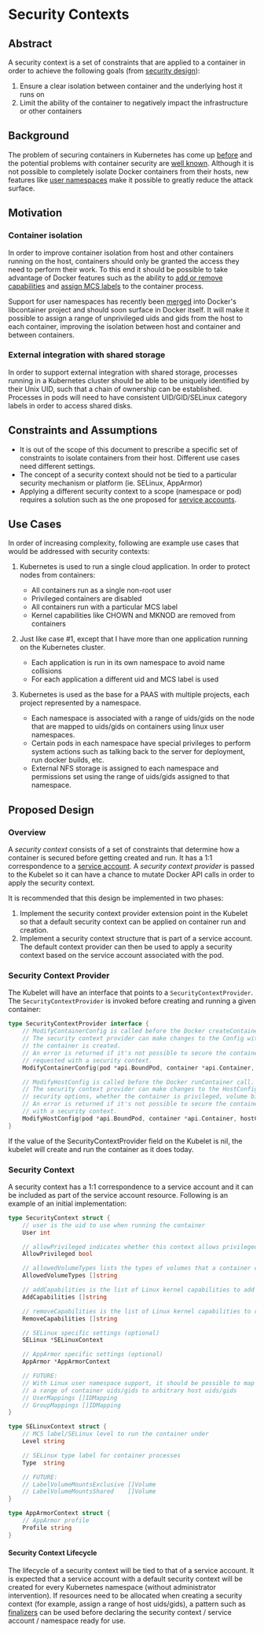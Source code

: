 # Security Contexts
## Abstract
A security context is a set of constraints that are applied to a container in order to achieve the following goals (from [security design](security.md)):

1.  Ensure a clear isolation between container and the underlying host it runs on
2.  Limit the ability of the container to negatively impact the infrastructure or other containers

## Background

The problem of securing containers in Kubernetes has come up [before](https://github.com/GoogleCloudPlatform/kubernetes/issues/398) and the potential problems with container security are [well known](http://opensource.com/business/14/7/docker-security-selinux). Although it is not possible to completely isolate Docker containers from their hosts, new features like [user namespaces](https://github.com/docker/libcontainer/pull/304) make it possible to greatly reduce the attack surface.

## Motivation

### Container isolation

In order to improve container isolation from host and other containers running on the host, containers should only be
granted the access they need to perform their work. To this end it should be possible to take advantage of Docker
features such as the ability to [add or remove capabilities](https://docs.docker.com/reference/run/#runtime-privilege-linux-capabilities-and-lxc-configuration) and [assign MCS labels](https://docs.docker.com/reference/run/#security-configuration)
to the container process.

Support for user namespaces has recently been [merged](https://github.com/docker/libcontainer/pull/304) into Docker's libcontainer project and should soon surface in Docker itself. It will make it possible to assign a range of unprivileged uids and gids from the host to each container, improving the isolation between host and container and between containers.

### External integration with shared storage
In order to support external integration with shared storage, processes running in a Kubernetes cluster
should be able to be uniquely identified by their Unix UID, such that a chain of  ownership can be established.
Processes in pods will need to have consistent UID/GID/SELinux category labels in order to access shared disks.

## Constraints and Assumptions
* It is out of the scope of this document to prescribe a specific set
  of constraints to isolate containers from their host. Different use cases need different
  settings.
* The concept of a security context should not be tied to a particular security mechanism or platform
  (ie. SELinux, AppArmor)
* Applying a different security context to a scope (namespace or pod) requires a solution such as the one proposed for
  [service accounts](https://github.com/GoogleCloudPlatform/kubernetes/pull/2297).

## Use Cases

In order of increasing complexity, following are example use cases that would
be addressed with security contexts:

1.  Kubernetes is used to run a single cloud application. In order to protect
    nodes from containers:
    * All containers run as a single non-root user
    * Privileged containers are disabled
    * All containers run with a particular MCS label
    * Kernel capabilities like CHOWN and MKNOD are removed from containers

2.  Just like case #1, except that I have more than one application running on
    the Kubernetes cluster.
    * Each application is run in its own namespace to avoid name collisions
    * For each application a different uid and MCS label is used

3.  Kubernetes is used as the base for a PAAS with
    multiple projects, each project represented by a namespace.
    * Each namespace is associated with a range of uids/gids on the node that
      are mapped to uids/gids on containers using linux user namespaces.
    * Certain pods in each namespace have special privileges to perform system
      actions such as talking back to the server for deployment, run docker
      builds, etc.
    * External NFS storage is assigned to each namespace and permissions set
      using the range of uids/gids assigned to that namespace.

## Proposed Design

### Overview
A *security context* consists of a set of constraints that determine how a container
is secured before getting created and run. It has a 1:1 correspondence to a
[service account](https://github.com/GoogleCloudPlatform/kubernetes/pull/2297). A *security context provider* is passed to the Kubelet so it can have a chance
to mutate Docker API calls in order to apply the security context.

It is recommended that this design be implemented in two phases:

1.  Implement the security context provider extension point in the Kubelet
    so that a default security context can be applied on container run and creation.
2.  Implement a security context structure that is part of a service account. The
    default context provider can then be used to apply a security context based
    on the service account associated with the pod.

### Security Context Provider

The Kubelet will have an interface that points to a `SecurityContextProvider`. The `SecurityContextProvider` is invoked before creating and running a given container:

```go
type SecurityContextProvider interface {
    // ModifyContainerConfig is called before the Docker createContainer call.
    // The security context provider can make changes to the Config with which
    // the container is created.
    // An error is returned if it's not possible to secure the container as
    // requested with a security context.
	ModifyContainerConfig(pod *api.BoundPod, container *api.Container, config *docker.Config) error

	// ModifyHostConfig is called before the Docker runContainer call.
	// The security context provider can make changes to the HostConfig, affecting
	// security options, whether the container is privileged, volume binds, etc.
	// An error is returned if it's not possible to secure the container as requested
    // with a security context.
	ModifyHostConfig(pod *api.BoundPod, container *api.Container, hostConfig *docker.HostConfig)
}
```
If the value of the SecurityContextProvider field on the Kubelet is nil, the kubelet will create and run the container as it does today.

### Security Context

A security context has a 1:1 correspondence to a service account and it can be included as
part of the service account resource. Following is an example of an initial implementation:

```go
type SecurityContext struct {
    // user is the uid to use when running the container
	User int

	// allowPrivileged indicates whether this context allows privileged mode containers
	AllowPrivileged bool

	// allowedVolumeTypes lists the types of volumes that a container can bind
	AllowedVolumeTypes []string

	// addCapabilities is the list of Linux kernel capabilities to add
	AddCapabilities []string

	// removeCapabilities is the list of Linux kernel capabilities to remove
	RemoveCapabilities []string

	// SELinux specific settings (optional)
	SELinux *SELinuxContext

	// AppArmor specific settings (optional)
	AppArmor *AppArmorContext

	// FUTURE:
	// With Linux user namespace support, it should be possible to map
	// a range of container uids/gids to arbitrary host uids/gids
	// UserMappings []IDMapping
	// GroupMappings []IDMapping
}

type SELinuxContext struct {
    // MCS label/SELinux level to run the container under
    Level string

    // SELinux type label for container processes
    Type  string

    // FUTURE:
    // LabelVolumeMountsExclusive []Volume
    // LabelVolumeMountsShared    []Volume
}

type AppArmorContext struct {
	// AppArmor profile
	Profile string
}
```

#### Security Context Lifecycle

The lifecycle of a security context will be tied to that of a service account. It is expected that a service account with a default security context will be created for every Kubernetes namespace (without administrator intervention). If resources need to be allocated when creating a security context (for example, assign a range of host uids/gids), a pattern such as [finalizers](https://github.com/GoogleCloudPlatform/kubernetes/issues/3585) can be used before declaring the security context / service account / namespace ready for use.